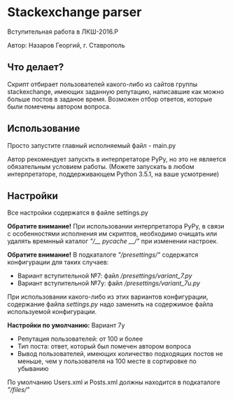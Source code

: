 # Stackexchange parser

Вступительная работа в ЛКШ-2016.P

Автор: Назаров Георгий, г. Ставрополь

## Что делает?

Скрипт отбирает пользователей какого-либо из сайтов группы stackexchange, имеющих заданную репутацию, написавшие как можно больше постов в заданое время.
Возможен отбор ответов, которые были помечены автором вопроса.

## Использование

Просто запустите главный исполняемый файл - main.py

Автор рекомендует запускть в интерпретаторе PyPy, но это не является обязательным условием работы. (Можете запускать в любом интерпретаторе, поддерживающем Python 3.5.1, на ваше усмотрение)

## Настройки

Все настройки содержатся в файле settings.py

**Обратите внимание!**
При использовании интерпретатора PyPy, в связи с особенностями исполнения им скриптов, необходимо очищать или удалять времнный каталог *"/__ pycache __/"* при изменении настроек.

**Обратите внимание!**
В подкаталоге *"/presettings/"* содержатся конфигурации для таких случаев:

* Вариант вступительной №7: файл */presettings/variant_7.py*
* Вариант вступительной №7у: файл */presettings/variant_7u.py*

При использовании какого-либо из этих вариантов конфигурации, содержание файла *settings.py* надо заменить на содержимое файла используемой конфигурации.

**Настройки по умолчанию:**
Вариант 7у
* Репутация пользователей: от 100 и более
* Тип поста: ответ, который был помечен автором вопроса
* Вывод пользователей, имеющих количество подходящих постов не меньше, чем у пользователя на 100 месте в сортировке по убыванию

По умолчанию Users.xml и Posts.xml должны находится в подкаталоге *"/files/"*